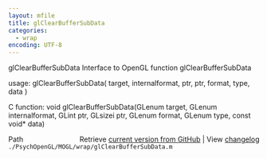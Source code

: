 ```yaml
---
layout: mfile
title: glClearBufferSubData
categories:
  - wrap
encoding: UTF-8
---
```


glClearBufferSubData  Interface to OpenGL function glClearBufferSubData

usage:  glClearBufferSubData\( target, internalformat, ptr, ptr, format, type, data \)

C function:  void glClearBufferSubData\(GLenum target, GLenum internalformat, GLint ptr, GLsizei ptr, GLenum format, GLenum type, const void\* data\)


<div class="code_header" style="text-align:right;">
  <span style="float:left;">Path&nbsp;&nbsp;</span> <span class="counter">Retrieve <a href=
  "https://raw.github.com/Psychtoolbox-3/Psychtoolbox-3/beta/./PsychOpenGL/MOGL/wrap/glClearBufferSubData.m">current version from GitHub</a> | View <a href=
  "https://github.com/Psychtoolbox-3/Psychtoolbox-3/commits/beta/./PsychOpenGL/MOGL/wrap/glClearBufferSubData.m">changelog</a></span>
</div>
<div class="code">
  <code>./PsychOpenGL/MOGL/wrap/glClearBufferSubData.m</code>
</div>
